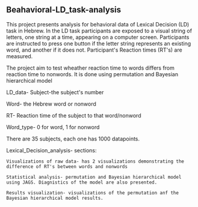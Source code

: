 ## Beahavioral-LD_task-analysis

This project presents analysis for behavioral data of Lexical Decision (LD) task in Hebrew.
In the LD task participants are exposed to a visual string of letters, one string at a time, appearing on a computer screen.
Participants are instructed to press one button if the letter string represents an existing word, and another if it does not.
Participant's Reaction times (RT's) are measured.

The project aim to test wheather reaction time to words differs from reaction time to nonwords. It is done using permutation and Bayesian hierarchical model 

LD_data-
  Subject-the subject's number
  
  Word- the Hebrew word or nonword
  
  RT- Reaction time of the subject to that word/nonword
  
  Word_type- 0 for word, 1 for nonword
  
There are 35 subjects, each one has 1000 datapoints.


Lexical_Decision_analysis- 
  sections:
  
    Visualizations of raw data- has 2 visualizations demonstrating the difference of RT's between words and nonwords
    
    Statistical analysis- permutation and Bayesian hierarchical model using JAGS. Diagnistics of the model are also presented.
    
    Results visualization- visualizations of the permutation anf the Bayesian hierarchical model results.
    
